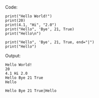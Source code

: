 Code:

    print("Hello World!")
    print(20)
    print(4.1, "Hi", "2.0")
    print("Hello", 'Bye', 21, True)
    print("Hello\n")

    print("Hello", 'Bye', 21, True, end="|")
    print("Hello")



Output:

    Hello World!
    20
    4.1 Hi 2.0
    Hello Bye 21 True
    Hello

    Hello Bye 21 True|Hello
